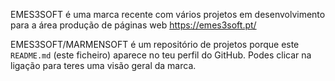 EMES3SOFT é uma marca recente com vários projetos em desenvolvimento para a área produção de páginas web
https://emes3soft.pt/

EMES3SOFT/MARMENSOFT é um repositório de projetos porque este `README.md` (este ficheiro) aparece no teu perfil do GitHub.
Podes clicar na ligação para teres uma visão geral da marca.
